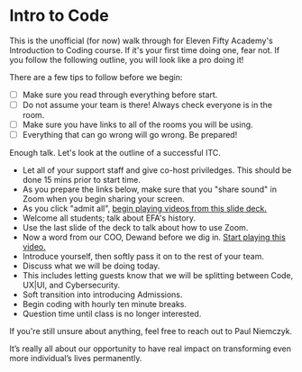 # Intro to Code

This is the unofficial (for now) walk through for Eleven Fifty Academy's Introduction to Coding course.
If it's your first time doing one, fear not. If you follow the following outline, you will look like a pro doing it!

There are a few tips to follow before we begin:
- [ ] Make sure you read through everything before start.
- [ ] Do not assume your team is there! Always check everyone is in the room.
- [ ] Make sure you have links to all of the rooms you will be using.
- [ ] Everything that can go wrong will go wrong. Be prepared!

 Enough talk. Let's look at the outline of a successful ITC. 

* Let all of your support staff and give co-host priviledges. This should be done 15 mins prior to start time.
* As you prepare the links below, make sure that you "share sound" in Zoom when you begin sharing your screen.
* As you click "admit all", [begin playing videos from this slide deck.](https://docs.google.com/presentation/d/1XHyrfcu6lDDMrgCdFty1LdZXyoyhCZmQNwia10vFHTk/edit?usp=sharing)
* Welcome all students; talk about EFA's history.
* Use the last slide of the deck to talk about how to use Zoom.
* Now a word from our COO, Dewand before we dig in. [Start playing this video.](https://elevenfiftyacademy-my.sharepoint.com/personal/kballard_elevenfifty_org/_layouts/15/onedrive.aspx?id=%2Fpersonal%2Fkballard%5Felevenfifty%5Forg%2FDocuments%2FVideos%2FDewand%20%2D%20Intro%20to%20Coding%2FDewand%5FCoding%5FMusic%2Emp4&parent=%2Fpersonal%2Fkballard%5Felevenfifty%5Forg%2FDocuments%2FVideos%2FDewand%20%2D%20Intro%20to%20Coding&originalPath=aHR0cHM6Ly9lbGV2ZW5maWZ0eWFjYWRlbXktbXkuc2hhcmVwb2ludC5jb20vOnY6L2cvcGVyc29uYWwva2JhbGxhcmRfZWxldmVuZmlmdHlfb3JnL0VRbENxaDhQakFSSGhKaTNScklLRzJzQjhCWjN1b1RBNVZZVkhvb2lqb05xSkE%5FcnRpbWU9M05Lc29TbDkyVWc)
* Introduce yourself, then softly pass it on to the rest of your team.
* Discuss what we will be doing today.
* This includes letting guests know that we will be splitting between Code, UX|UI, and Cybersecurity.
* Soft transition into introducing Admissions.
* Begin coding with hourly ten minute breaks.
* Question time until class is no longer interested.

If you're still unsure about anything, feel free to reach out to Paul Niemczyk.

It’s really all about our opportunity to have real impact on transforming even more individual’s lives permanently.